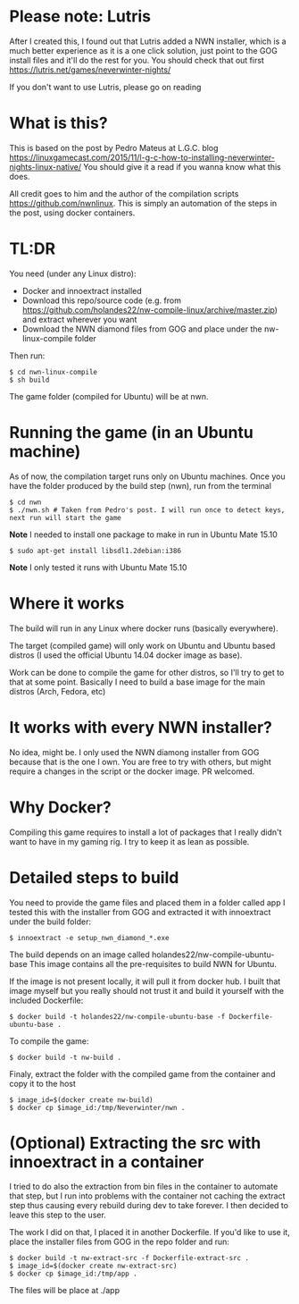 # Please note: Lutris

After I created this, I found out that Lutris added a NWN installer, which is a much better experience as it is a one click solution, just point to the GOG install files and it'll do the rest for you. You should check that out first
https://lutris.net/games/neverwinter-nights/

If you don't want to use Lutris, please go on reading

# What is this?

This is based on the post by Pedro Mateus at L.G.C. blog
https://linuxgamecast.com/2015/11/l-g-c-how-to-installing-neverwinter-nights-linux-native/
You should give it a read if you wanna know what this does.

All credit goes to him and the author of the compilation scripts https://github.com/nwnlinux. This is simply an automation of the steps in the post, using docker containers.

# TL:DR

You need (under any Linux distro):

- Docker and innoextract installed
- Download this repo/source code (e.g. from https://github.com/holandes22/nw-compile-linux/archive/master.zip) and extract wherever you want
- Download the NWN diamond files from GOG and place under the nw-linux-compile folder

Then run:

    $ cd nwn-linux-compile
    $ sh build

The game folder (compiled for Ubuntu) will be at nwn.


# Running the game (in an Ubuntu machine)

As of now, the compilation target runs only on Ubuntu machines. 
Once you have the folder produced by the build step (nwn), run from the terminal

    $ cd nwn
    $ ./nwn.sh # Taken from Pedro's post. I will run once to detect keys, next run will start the game

**Note** I needed to install one package to make in run in Ubuntu Mate 15.10

    $ sudo apt-get install libsdl1.2debian:i386

**Note** I only tested it runs with Ubuntu Mate 15.10

# Where it works

The build will run in any Linux where docker runs (basically everywhere).

The target (compiled game) will only work on Ubuntu and Ubuntu based distros (I used the official Ubuntu 14.04 docker image as base).

Work can be done to compile the game for other distros, so I'll try to get to that at
some point. Basically I need to build a base image for the main distros (Arch, Fedora, etc)

# It works with every NWN installer?

No idea, might be. I only used the NWN diamong installer from GOG because that is the one I own. You are free to try with others, but might require a changes in the script or the docker image. PR welcomed.

# Why Docker?

Compiling this game requires to install a lot of packages that I really didn't want to have in my
gaming rig. I try to keep it as lean as possible.

# Detailed steps to build

You need to provide the game files and placed them in a folder called app
I tested this with the installer from GOG and extracted it with innoextract under the
build folder:

    $ innoextract -e setup_nwn_diamond_*.exe

The build depends on an image called holandes22/nw-compile-ubuntu-base
This image contains all the pre-requisites to build NWN for Ubuntu.

If the image is not present locally, it will pull it from docker hub.
I built that image myself but you really should not trust it
and build it yourself with the included Dockerfile:

    $ docker build -t holandes22/nw-compile-ubuntu-base -f Dockerfile-ubuntu-base .

To compile the game:

    $ docker build -t nw-build .

Finaly, extract the folder with the compiled game from the container and copy it to the host

    $ image_id=$(docker create nw-build)
    $ docker cp $image_id:/tmp/Neverwinter/nwn .

# (Optional) Extracting the src with innoextract in a container

I tried to do also the extraction from bin files in the container to automate that step, but I run into problems with the container not caching the extract step thus causing every rebuild during dev to take forever.
I then decided to leave this step to the user.

The work I did on that, I placed it in another Dockerfile.
If you'd like to use it, place the installer files from GOG in the repo folder and run:

    $ docker build -t nw-extract-src -f Dockerfile-extract-src .
    $ image_id=$(docker create nw-extract-src)
    $ docker cp $image_id:/tmp/app .

The files will be place at ./app
